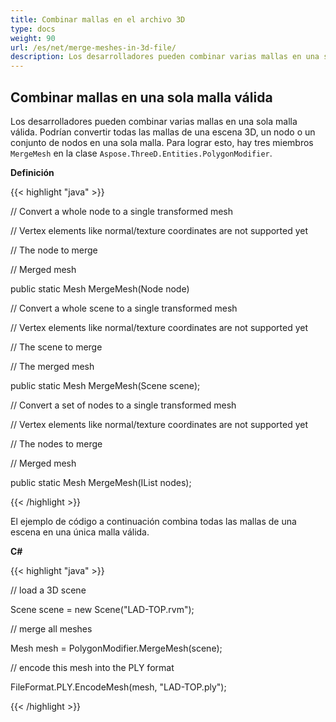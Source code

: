 ```yaml
---
title: Combinar mallas en el archivo 3D
type: docs
weight: 90
url: /es/net/merge-meshes-in-3d-file/
description: Los desarrolladores pueden combinar varias mallas en una sola malla válida. Podrían convertir todas las mallas de una escena 3D, un nodo o un conjunto de nodos en una sola malla. Para lograr esto, hay tres miembros de MergeMesh en la clase Aspose.ThreeD.Entities.PolygonModifier.
---
```

##  **Combinar mallas en una sola malla válida**
Los desarrolladores pueden combinar varias mallas en una sola malla válida. Podrían convertir todas las mallas de una escena 3D, un nodo o un conjunto de nodos en una sola malla. Para lograr esto, hay tres miembros `MergeMesh` en la clase `Aspose.ThreeD.Entities.PolygonModifier`.

**Definición**

{{< highlight "java" >}}

 // Convert a whole node to a single transformed mesh

// Vertex elements like normal/texture coordinates are not supported yet

// <param name="node">The node to merge</param>

// <returns>Merged mesh</returns>

public static Mesh MergeMesh(Node node)

// Convert a whole scene to a single transformed mesh

// Vertex elements like normal/texture coordinates are not supported yet

// <param name="scene">The scene to merge</param>

// <returns>The merged mesh</returns>

public static Mesh MergeMesh(Scene scene);

// Convert a set of nodes to a single transformed mesh

// Vertex elements like normal/texture coordinates are not supported yet

// <param name="nodes">The nodes to merge</param>

// <returns>Merged mesh</returns>

public static Mesh MergeMesh(IList<Node> nodes);

{{< /highlight >}}

El ejemplo de código a continuación combina todas las mallas de una escena en una única malla válida.

**C#**

{{< highlight "java" >}}

 // load a 3D scene

Scene scene = new Scene("LAD-TOP.rvm");

// merge all meshes

Mesh mesh = PolygonModifier.MergeMesh(scene);

// encode this mesh into the PLY format

FileFormat.PLY.EncodeMesh(mesh, "LAD-TOP.ply");

{{< /highlight >}}
